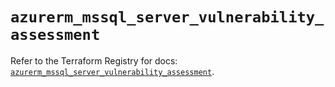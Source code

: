 # `azurerm_mssql_server_vulnerability_assessment`

Refer to the Terraform Registry for docs: [`azurerm_mssql_server_vulnerability_assessment`](https://registry.terraform.io/providers/hashicorp/azurerm/3.108.0/docs/resources/mssql_server_vulnerability_assessment).
